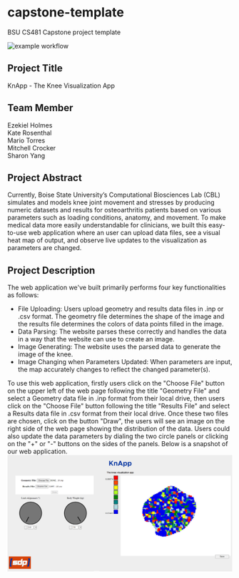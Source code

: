 # capstone-template
BSU CS481 Capstone project template

![example workflow](https://github.com/cs481-ekh/f22-kneed-for-speed/actions/workflows/github-actions.yml/badge.svg)

## Project Title
KnApp  - The Knee Visualization App

## Team Member
Ezekiel Holmes</br>
Kate Rosenthal</br>
Mario Torres</br>
Mitchell Crocker</br>
Sharon Yang</br>

## Project Abstract
Currently, Boise State University’s Computational Biosciences Lab (CBL) simulates and models knee joint movement and stresses by producing numeric datasets and results for osteoarthritis patients based on various parameters such as loading conditions, anatomy, and movement. To make medical data more easily understandable for clinicians, we built this easy-to-use web application where an user can upload data files, see a visual heat map of output, and observe live updates to the visualization as parameters are changed.  

## Project Description
The web application we've built primarily performs four key functionalities as follows:</br>
- File Uploading: Users upload geometry and results data files in .inp or .csv format. The geometry file determines the shape of the image and the results file determines the colors of data points filled in the image.
- Data Parsing: The website parses these correctly and handles the data in a way that the website can use to create an image.
- Image Generating: The website uses the parsed data to generate the image of the knee.
- Image Changing when Parameters Updated: When parameters are input, the map accurately changes to reflect the changed parameter(s).

To use this web application, firstly users click on the "Choose File" button on the upper left of the web page following the title "Geometry File" and select a Geometry data file in .inp format from their local drive, then users click on the "Choose File" button following the title "Results File" and select a Results data file in .csv format from their local drive. Once these two files are chosen, click on the button "Draw", the users will see an image on the right side of the web page showing the distribution of the data. Users could also update the data parameters by dialing the two circle panels or clicking on the "+" or "-" buttons on the sides of the panels.  Below is a snapshot of our web application. 
![](./snapshot.PNG)